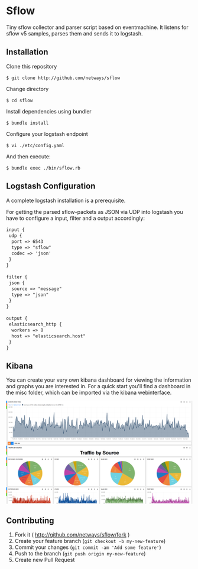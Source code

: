 # Sflow

Tiny sflow collector and parser script based on eventmachine. It listens for sflow v5 samples, parses them and sends it to logstash.

## Installation

Clone this repository

    $ git clone http://github.com/netways/sflow

Change directory

    $ cd sflow

Install dependencies using bundler

    $ bundle install

Configure your logstash endpoint

    $ vi ./etc/config.yaml

And then execute:

    $ bundle exec ./bin/sflow.rb

## Logstash Configuration

A complete logstash installation is a prerequisite.

For getting the parsed sflow-packets as JSON via UDP into logstash you have to configure a input, filter and a output accordingly:

    input {
     udp {
      port => 6543
      type => "sflow"
      codec => 'json'
     }
    }
 
    filter {
     json {
      source => "message"
      type => "json"
     }
    }
 
    output {
     elasticsearch_http {
      workers => 8
      host => "elasticsearch.host"
     }
    }

## Kibana

You can create your very own kibana dashboard for viewing the information and graphs you are interested in. For a quick start you'll find a dashboard in the misc folder, which can be imported via the kibana webinterface.

![Alt text](misc/screen1.png?raw=true "Demo screen")

## Contributing

1. Fork it ( http://github.com/netways/sflow/fork )
2. Create your feature branch (`git checkout -b my-new-feature`)
3. Commit your changes (`git commit -am 'Add some feature'`)
4. Push to the branch (`git push origin my-new-feature`)
5. Create new Pull Request
